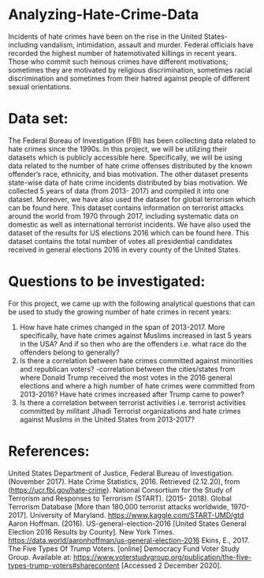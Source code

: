 # Analyzing-Hate-Crime-Data
Incidents of hate crimes have been on the rise in the United States- including vandalism, intimidation, assault and murder. Federal officials have recorded the highest number of hatemotivated killings in recent years. Those who commit such heinous crimes have different motivations; sometimes they are motivated by religious discrimination, sometimes racial discrimination and sometimes from their hatred against people of different sexual orientations.

# Data set:
The Federal Bureau of Investigation (FBI) has been collecting data related to hate crimes since
the 1990s. In this project, we will be utilizing their datasets which is publicly accessible here.
Specifically, we will be using data related to the number of hate crime offenses distributed by the
known offender’s race, ethnicity, and bias motivation. The other dataset presents state-wise data
of hate crime incidents distributed by bias motivation. We collected 5 years of data (from 2013-
2017) and compiled it into one dataset.
Moreover, we have also used the dataset for global terrorism which can be found here. This
dataset contains information on terrorist attacks around the world from 1970 through 2017,
including systematic data on domestic as well as international terrorist incidents.
We have also used the dataset of the results for US elections 2016 which can be found here. This
dataset contains the total number of votes all presidential candidates received in general elections
2016 in every county of the United States.

# Questions to be investigated:
For this project, we came up with the following analytical questions that can be used to study the
growing number of hate crimes in recent years:
1. How have hate crimes changed in the span of 2013-2017. More specifically, have hate
crimes against Muslims increased in last 5 years in the USA? And if so then who are the
offenders i.e. what race do the offenders belong to generally?
2. Is there a correlation between hate crimes committed against minorities and republican
voters? -correlation between the cities/states from where Donald Trump received the
most votes in the 2016 general elections and where a high number of hate crimes were
committed from 2013-2016? Have hate crimes increased after Trump came to power?
3. Is there a correlation between terrorist activities i.e. terrorist activities committed by
militant Jihadi Terrorist organizations and hate crimes against Muslims in the United
States from 2013-2017?

# References:
United States Department of Justice, Federal Bureau of Investigation. (November 2017). Hate
Crime Statistics, 2016. Retrieved (2.12.20), from (https://ucr.fbi.gov/hate-crime).
National Consortium for the Study of Terrorism and Responses to Terrorism (START). (2015-
2018). Global Terrorism Database [More than 180,000 terrorist attacks worldwide, 1970-2017].
University of Maryland. https://www.kaggle.com/START-UMD/gtd
Aaron Hoffman. (2016). US-general-election-2016 [United States General Election 2016 Results
by County]. New York Times. https://data.world/aaronhoffman/us-general-election-2016
Ekins, E., 2017. The Five Types Of Trump Voters. [online] Democracy Fund Voter Study Group.
Available at: https://www.voterstudygroup.org/publication/the-five-types-trump-voters#sharecontent [Accessed 2 December 2020].
